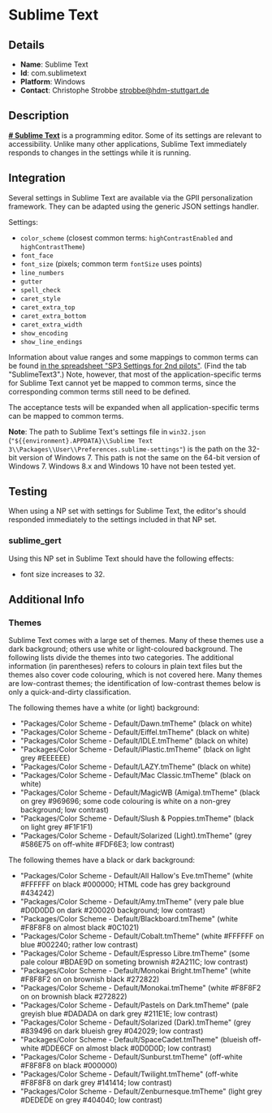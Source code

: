 # Sublime Text

## Details

* __Name__: Sublime Text
* __Id__: com.sublimetext
* __Platform__: Windows
* __Contact__: Christophe Strobbe <strobbe@hdm-stuttgart.de>


## Description
__[# Sublime Text](http://www.sublimetext.com/)__ is a programming editor.
Some of its settings are relevant to accessibility.
Unlike many other applications, Sublime Text immediately responds to changes in the settings while it is running.


## Integration
Several settings in Sublime Text are available via the GPII personalization framework.
They can be adapted using the generic JSON settings handler. 

Settings:
* `color_scheme` (closest common terms: `highContrastEnabled` and `highContrastTheme`)
* `font_face` 
* `font_size` (pixels; common term `fontSize` uses points) 
* `line_numbers` 
* `gutter` 
* `spell_check` 
* `caret_style` 
* `caret_extra_top` 
* `caret_extra_bottom` 
* `caret_extra_width` 
* `show_encoding` 
* `show_line_endings` 

Information about value ranges and some mappings to common terms can be found [in the spreadsheet "SP3 Settings for 2nd pilots"](https://docs.google.com/spreadsheets/d/1uaZV4mBze4udTlEikT30ApmE7CaO46eM0GLT0HVUESg/edit#gid=372151024).
(Find the tab "SublimeText3".)
Note, however, that most of the application-specific terms for Sublime Text cannot yet be mapped to common terms, since the corresponding common terms still need to be defined.

The acceptance tests will be expanded when all application-specific terms can be mapped to common terms. 

**Note**: The path to Sublime Text's settings file in `win32.json` 
(`"${{environment}.APPDATA}\\Sublime Text 3\\Packages\\User\\Preferences.sublime-settings"`)
is the path on the 32-bit version of Windows 7. 
This path is not the same on the 64-bit version of Windows 7. Windows 8.x and Windows 10 have not been tested yet.


## Testing
When using a NP set with settings for Sublime Text, the editor's should responded immediately to the settings included in that NP set.

### sublime_gert

Using this NP set in Sublime Text should have the following effects:

* font size increases to 32.


## Additional Info

### Themes
Sublime Text comes with a large set of themes. 
Many of these themes use a dark background; others use white or light-coloured background.
The following lists divide the themes into two categories. 
The additional information (in parentheses) refers to colours in plain text files
but the themes also cover code colouring, which is not covered here.
Many themes are low-contrast themes; the identification of low-contrast themes below is only a quick-and-dirty classification.

The following themes have a white (or light) background:
* "Packages/Color Scheme - Default/Dawn.tmTheme" (black on white)
* "Packages/Color Scheme - Default/Eiffel.tmTheme" (black on white)
* "Packages/Color Scheme - Default/IDLE.tmTheme" (black on white)
* "Packages/Color Scheme - Default/iPlastic.tmTheme" (black on light grey #EEEEEE)
* "Packages/Color Scheme - Default/LAZY.tmTheme" (black on white)
* "Packages/Color Scheme - Default/Mac Classic.tmTheme" (black on white)
* "Packages/Color Scheme - Default/MagicWB (Amiga).tmTheme" (black on grey #969696; some code colouring is white on a non-grey background; low contrast)
* "Packages/Color Scheme - Default/Slush & Poppies.tmTheme" (black on light grey #F1F1F1)
* "Packages/Color Scheme - Default/Solarized (Light).tmTheme" (grey #586E75 on off-white #FDF6E3; low contrast)

The following themes have a black or dark background:
* "Packages/Color Scheme - Default/All Hallow's Eve.tmTheme" (white #FFFFFF on black #000000; HTML code has grey background #434242)
* "Packages/Color Scheme - Default/Amy.tmTheme" (very pale blue #D0D0DD on dark #200020 background; low contrast)
* "Packages/Color Scheme - Default/Blackboard.tmTheme" (white #F8F8F8 on almost black #0C1021) 
* "Packages/Color Scheme - Default/Cobalt.tmTheme" (white #FFFFFF on blue #002240; rather low contrast)
* "Packages/Color Scheme - Default/Espresso Libre.tmTheme" (some pale colour #BDAE9D on someting brownish #2A211C; low contrast)
* "Packages/Color Scheme - Default/Monokai Bright.tmTheme" (white #F8F8F2 on on brownish black #272822)
* "Packages/Color Scheme - Default/Monokai.tmTheme" (white #F8F8F2 on on brownish black #272822)
* "Packages/Color Scheme - Default/Pastels on Dark.tmTheme" (pale greyish blue #DADADA on dark grey #211E1E; low contrast)
* "Packages/Color Scheme - Default/Solarized (Dark).tmTheme" (grey #839496 on dark blueish grey #042029; low contrast)
* "Packages/Color Scheme - Default/SpaceCadet.tmTheme" (blueish off-white #DDE6CF on almost black #0D0D0D; low contrast)
* "Packages/Color Scheme - Default/Sunburst.tmTheme" (off-white #F8F8F8 on black #000000)
* "Packages/Color Scheme - Default/Twilight.tmTheme" (off-white #F8F8F8 on dark grey #141414; low contrast)
* "Packages/Color Scheme - Default/Zenburnesque.tmTheme" (light grey #DEDEDE on grey #404040; low contrast)
